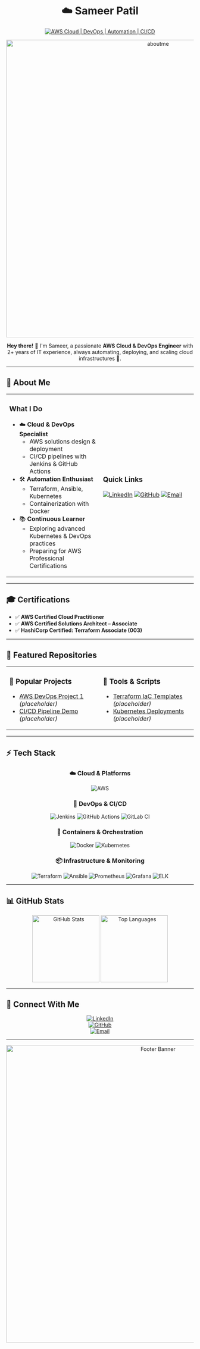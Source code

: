 # <div align="center">☁️ **Sameer Patil**</div>

<div align="center">
  
[![AWS Cloud | DevOps | Automation | CI/CD](https://img.shields.io/badge/AWS_Cloud_%7C_DevOps_%7C_Automation_%7C_CI%2FCD-0A0A0A?style=for-the-badge&logo=amazonaws&logoColor=white)](https://github.com/sameerpatil15)

<img src="" alt="aboutme" width="800px">

</div>

<div align="center">
  <p><strong>Hey there!</strong> 👋 I'm Sameer, a passionate <b>AWS Cloud & DevOps Engineer</b> with 2+ years of IT experience, always automating, deploying, and scaling cloud infrastructures 🚀.</p>
</div>

---

## 💫 About Me

<table>
<tr>
<td width="50%">

### What I Do
- ☁️ **Cloud & DevOps Specialist**
  - AWS solutions design & deployment
  - CI/CD pipelines with Jenkins & GitHub Actions
- 🛠️ **Automation Enthusiast**
  - Terraform, Ansible, Kubernetes
  - Containerization with Docker
- 📚 **Continuous Learner**
  - Exploring advanced Kubernetes & DevOps practices
  - Preparing for AWS Professional Certifications

</td>
<td width="50%">

### Quick Links
[![LinkedIn](https://img.shields.io/badge/LinkedIn-Sameer%20Patil-0077B5?style=for-the-badge&logo=linkedin&logoColor=white)](https://linkedin.com/in/sameer-patill)
[![GitHub](https://img.shields.io/badge/GitHub-sameerpatil15-181717?style=for-the-badge&logo=github&logoColor=white)](https://github.com/sameerpatil15)
[![Email](https://img.shields.io/badge/Email-psameer.patil15%40gmail.com-D14836?style=for-the-badge&logo=gmail&logoColor=white)](mailto:psameer.patil15@gmail.com)

</td>
</tr>
</table>

---

## 🎓 Certifications  

- ✅ **AWS Certified Cloud Practitioner**  
- ✅ **AWS Certified Solutions Architect – Associate**  
- ✅ **HashiCorp Certified: Terraform Associate (003)**  

---

## 📂 Featured Repositories  

<table>
<tr>
<td width="50%">

### 🌟 Popular Projects
- [AWS DevOps Project 1](https://github.com/sameerpatil15) *(placeholder)*
- [CI/CD Pipeline Demo](https://github.com/sameerpatil15) *(placeholder)*

</td>
<td width="50%">

### 🔧 Tools & Scripts
- [Terraform IaC Templates](https://github.com/sameerpatil15) *(placeholder)*
- [Kubernetes Deployments](https://github.com/sameerpatil15) *(placeholder)*

</td>
</tr>
</table>

---

## ⚡ Tech Stack  

<div align="center">

### ☁️ Cloud & Platforms  
![AWS](https://img.shields.io/badge/AWS-%23FF9900.svg?style=for-the-badge&logo=amazon-aws&logoColor=white)

### 🔧 DevOps & CI/CD  
![Jenkins](https://img.shields.io/badge/Jenkins-%232C5263.svg?style=for-the-badge&logo=jenkins&logoColor=white)
![GitHub Actions](https://img.shields.io/badge/GitHub%20Actions-%232671E5.svg?style=for-the-badge&logo=githubactions&logoColor=white)
![GitLab CI](https://img.shields.io/badge/GitLab%20CI-%23181717.svg?style=for-the-badge&logo=gitlab&logoColor=white)

### 🐳 Containers & Orchestration  
![Docker](https://img.shields.io/badge/Docker-%230db7ed.svg?style=for-the-badge&logo=docker&logoColor=white)
![Kubernetes](https://img.shields.io/badge/Kubernetes-%23326ce5.svg?style=for-the-badge&logo=kubernetes&logoColor=white)

### 📦 Infrastructure & Monitoring  
![Terraform](https://img.shields.io/badge/Terraform-%235835CC.svg?style=for-the-badge&logo=terraform&logoColor=white)
![Ansible](https://img.shields.io/badge/Ansible-%231A1918.svg?style=for-the-badge&logo=ansible&logoColor=white)
![Prometheus](https://img.shields.io/badge/Prometheus-E6522C?style=for-the-badge&logo=Prometheus&logoColor=white)
![Grafana](https://img.shields.io/badge/Grafana-%23F46800.svg?style=for-the-badge&logo=grafana&logoColor=white)
![ELK](https://img.shields.io/badge/ELK_Stack-005571?style=for-the-badge&logo=elastic&logoColor=white)

</div>

---

## 📊 GitHub Stats  

<div align="center">
  <img src="https://github-readme-stats.vercel.app/api?username=sameerpatil15&show_icons=true&include_all_commits=true&theme=tokyonight&hide_border=true" alt="GitHub Stats" height="180px"/>
  <img src="https://github-readme-stats.vercel.app/api/top-langs/?username=sameerpatil15&layout=compact&theme=tokyonight&hide_border=true" alt="Top Languages" height="180px"/>
</div>

---

## 🤝 Connect With Me  

<div align="center">

[![LinkedIn](https://img.shields.io/badge/LinkedIn-Sameer%20Patil-0077B5?style=for-the-badge&logo=linkedin&logoColor=white)](https://linkedin.com/in/sameer-patill)  
[![GitHub](https://img.shields.io/badge/GitHub-sameerpatil15-181717?style=for-the-badge&logo=github&logoColor=white)](https://github.com/sameerpatil15)  
[![Email](https://img.shields.io/badge/Email-psameer.patil15%40gmail.com-D14836?style=for-the-badge&logo=gmail&logoColor=white)](mailto:psameer.patil15@gmail.com)  

</div>

---

<div align="center">
  <img src="https://imgur.com/meVJnmd.png" alt="Footer Banner" width="800px">
</div>

